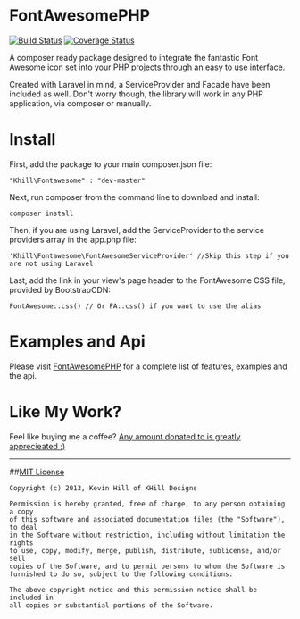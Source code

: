 FontAwesomePHP
==============
[![Build Status](https://travis-ci.org/kevinkhill/FontAwesomePHP.png?branch=master)](https://travis-ci.org/kevinkhill/FontAwesomePHP)
[![Coverage Status](https://coveralls.io/repos/kevinkhill/FontAwesomePHP/badge.png)](https://coveralls.io/r/kevinkhill/FontAwesomePHP)

A composer ready package designed to integrate the fantastic Font Awesome icon set into your PHP projects through an easy to use interface.

Created with Laravel in mind, a ServiceProvider and Facade have been included as well. Don't worry though, the library will work in any PHP application, via composer or manually.

Install
=======
First, add the package to your main composer.json file:

```
"Khill\Fontawesome" : "dev-master"
```

Next, run composer from the command line to download and install:

```
composer install
```

Then, if you are using Laravel, add the ServiceProvider to the service providers array in the app.php file:

```
'Khill\Fontawesome\FontAwesomeServiceProvider' //Skip this step if you are not using Laravel
```

Last, add the link in your view's page header to the FontAwesome CSS file, provided by BootstrapCDN:

```
FontAwesome::css() // Or FA::css() if you want to use the alias
```  

Examples and Api
================
Please visit [FontAwesomePHP](http://kevinkhill.github.io/FontAwesomePHP) for a complete list of features, examples and the api.


Like My Work?
=============
Feel like buying me a coffee? [Any amount donated to is greatly apprecieated :)](https://www.paypal.com/cgi-bin/webscr?cmd=_s-xclick&hosted_button_id=FLP6MYY3PYSFQ)

- - -

##[MIT License](http://opensource.org/licenses/MIT)
```
Copyright (c) 2013, Kevin Hill of KHill Designs

Permission is hereby granted, free of charge, to any person obtaining a copy
of this software and associated documentation files (the "Software"), to deal
in the Software without restriction, including without limitation the rights
to use, copy, modify, merge, publish, distribute, sublicense, and/or sell
copies of the Software, and to permit persons to whom the Software is
furnished to do so, subject to the following conditions:

The above copyright notice and this permission notice shall be included in
all copies or substantial portions of the Software.
```
